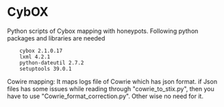 # CybOX
Python scripts of Cybox mapping with honeypots.
Following python packages and libraries are needed 

        cybox 2.1.0.17 
        lxml 4.2.1 
        python-dateutil 2.7.2 
        setuptools 39.0.1

Cowire mapping: It maps logs file of Cowrie which has json format. if Json files has some issues while reading through "cowrie_to_stix.py", then you have to use "Cowrie_format_correction.py". Other wise no need for it.
